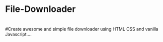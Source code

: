 # File-Downloader

#
#Create awesome and simple file downloader using HTML CSS and vanilla Javascript....
